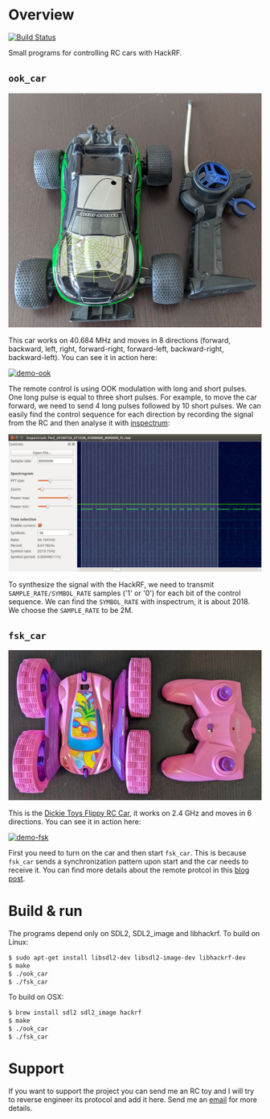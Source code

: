 # Overview
[![Build Status](https://github.com/rgerganov/rf-car/workflows/CI/badge.svg)](https://github.com/rgerganov/rf-car/actions)

Small programs for controlling RC cars with HackRF.

## `ook_car`
![ook-car](/ook-car.jpg)

This car works on 40.684 MHz and moves in 8 directions (forward, backward, left, right, forward-right,
forward-left, backward-right, backward-left). You can see it in action here:

[![demo-ook](https://img.youtube.com/vi/itS2pWkgNrM/0.jpg)](https://www.youtube.com/watch?v=itS2pWkgNrM)

The remote control is using OOK modulation with long and short pulses. One long
pulse is equal to three short pulses. For example, to move the car forward, we
need to send 4 long pulses followed by 10 short pulses. We can easily find the
control sequence for each direction by recording the signal from the RC and
then analyse it with [inspectrum](https://github.com/miek/inspectrum):

![ook-signal](/inspectrum-ook.png)

To synthesize the signal with the HackRF, we need to transmit
`SAMPLE_RATE/SYMBOL_RATE` samples ('1' or '0') for each bit of the control
sequence. We can find the `SYMBOL_RATE` with inspectrum, it is about 2018.
We choose the `SAMPLE_RATE` to be 2M.

## `fsk_car`
![fsk-car](/fsk-car.jpg)

This is the [Dickie Toys Flippy RC Car](https://www.amazon.de/-/en/Dickie-Flippy-Control-Rotation-Function/dp/B084PY44PN), it works on 2.4 GHz and moves in 6 directions. You can see it in action here:

[![demo-fsk](https://img.youtube.com/vi/mqSv-Nycy_4/0.jpg)](https://www.youtube.com/watch?v=mqSv-Nycy_4)

First you need to turn on the car and then start `fsk_car`. This is because `fsk_car` sends a synchronization pattern upon start and the car needs to receive it.
You can find more details about the remote protcol in this [blog post](https://xakcop.com/post/re-2.4ghz/).

# Build & run

The programs depend only on SDL2, SDL2_image and libhackrf. To build on Linux:

    $ sudo apt-get install libsdl2-dev libsdl2-image-dev libhackrf-dev
    $ make
    $ ./ook_car
    $ ./fsk_car

To build on OSX:

    $ brew install sdl2 sdl2_image hackrf
    $ make
    $ ./ook_car
    $ ./fsk_car

# Support

If you want to support the project you can send me an RC toy and I will try to reverse engineer its protocol and add it here. Send me an [email](mailto:rgerganov@gmail.com) for more details.
